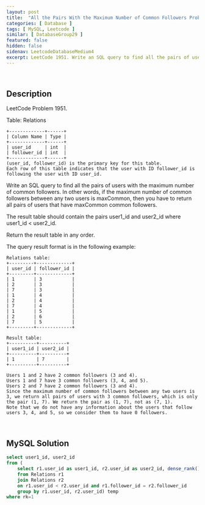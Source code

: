 ```yaml
---
layout: post
title:  "All the Pairs With the Maximum Number of Common Followers Problem"
categories: [ Database ]
tags: [ MySQL, Leetcode ]
similar: [ DatabaseGroup29 ]
featured: false
hidden: false
sidenav: LeetcodeDatabaseMedium4
excerpt: LeetCode 1951. Write an SQL query to find all the pairs of users with the maximum number of common followers.
---
```


<br />

## Description

LeetCode Problem 1951. 

Table: Relations
```
+-------------+------+
| Column Name | Type |
+-------------+------+
| user_id     | int  |
| follower_id | int  |
+-------------+------+
(user_id, follower_id) is the primary key for this table.
Each row of this table indicates that the user with ID follower_id is following the user with ID user_id.
```

Write an SQL query to find all the pairs of users with the maximum number of common followers. In other words, if the maximum number of common followers between any two users is maxCommon, then you have to return all pairs of users that have maxCommon common followers.

The result table should contain the pairs user1_id and user2_id where user1_id < user2_id.

Return the result table in any order.

The query result format is in the following example:

 
```
Relations table:
+---------+-------------+
| user_id | follower_id |
+---------+-------------+
| 1       | 3           |
| 2       | 3           |
| 7       | 3           |
| 1       | 4           |
| 2       | 4           |
| 7       | 4           |
| 1       | 5           |
| 2       | 6           |
| 7       | 5           |
+---------+-------------+

Result table:
+----------+----------+
| user1_id | user2_id |
+----------+----------+
| 1        | 7        |
+----------+----------+

Users 1 and 2 have 2 common followers (3 and 4).
Users 1 and 7 have 3 common followers (3, 4, and 5).
Users 2 and 7 have 2 common followers (3 and 4).
Since the maximum number of common followers between any two users is 3, we return all pairs of users with 3 common followers, which is only the pair (1, 7). We return the pair as (1, 7), not as (7, 1).
Note that we do not have any information about the users that follow users 3, 4, and 5, so we consider them to have 0 followers.
```

<br />

## MySQL Solution


```sql
select user1_id, user2_id
from (
	select r1.user_id as user1_id, r2.user_id as user2_id, dense_rank() over (order by count(*) desc) rk 
	from Relations r1
	join Relations r2
	on r1.user_id < r2.user_id and r1.follower_id = r2.follower_id
	group by r1.user_id, r2.user_id) temp
where rk=1
```
